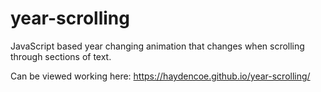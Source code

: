 # year-scrolling
JavaScript based year changing animation that changes when scrolling through sections of text. 

Can be viewed working here: https://haydencoe.github.io/year-scrolling/
